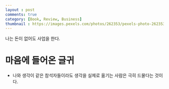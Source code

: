 ```yaml
---
layout : post
comments: true
category: [Book, Review, Business]
thumbnail : https://images.pexels.com/photos/262353/pexels-photo-262353.jpeg?auto=compress&cs=tinysrgb&dpr=2&h=650&w=940
---
```

나는 돈이 없어도 사업을 한다.

# 마음에 들어온 글귀

- 나와 생각이 같은 참석자들이라도 생각을 실제로 옮기는 사람은 극히 드물다는 것이다.
